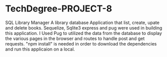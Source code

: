 # TechDegree-PROJECT-8
 SQL Library Manager
A library database Application that list, create, upate and delete books. Sequelize, Sqlite3 express and pug were used in building this application. I Used Pug to utilized the data from the database to display the various pages in the browser and routes to handle post and get requests. "npm install" is needed in order to download the dependencies and run this applicaion on a local.